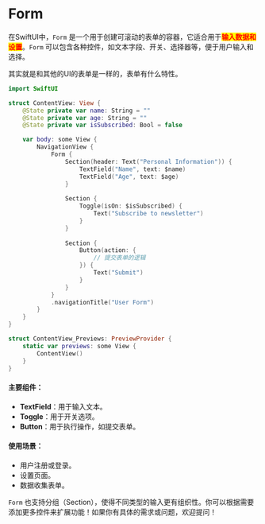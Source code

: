 # Form



在SwiftUI中，`Form` 是一个用于创建可滚动的表单的容器，它适合用于<mark style="color:red;">**输入数据和设置**</mark>。`Form` 可以包含各种控件，如文本字段、开关、选择器等，便于用户输入和选择。

其实就是和其他的UI的表单是一样的，表单有什么特性。



```swift
import SwiftUI

struct ContentView: View {
    @State private var name: String = ""
    @State private var age: String = ""
    @State private var isSubscribed: Bool = false

    var body: some View {
        NavigationView {
            Form {
                Section(header: Text("Personal Information")) {
                    TextField("Name", text: $name)
                    TextField("Age", text: $age)
                }
                
                Section {
                    Toggle(isOn: $isSubscribed) {
                        Text("Subscribe to newsletter")
                    }
                }
                
                Section {
                    Button(action: {
                        // 提交表单的逻辑
                    }) {
                        Text("Submit")
                    }
                }
            }
            .navigationTitle("User Form")
        }
    }
}

struct ContentView_Previews: PreviewProvider {
    static var previews: some View {
        ContentView()
    }
}
```

#### 主要组件：

* **TextField**：用于输入文本。
* **Toggle**：用于开关选项。
* **Button**：用于执行操作，如提交表单。

#### 使用场景：

* 用户注册或登录。
* 设置页面。
* 数据收集表单。

`Form` 也支持分组（Section），使得不同类型的输入更有组织性。你可以根据需要添加更多控件来扩展功能！如果你有具体的需求或问题，欢迎提问！
